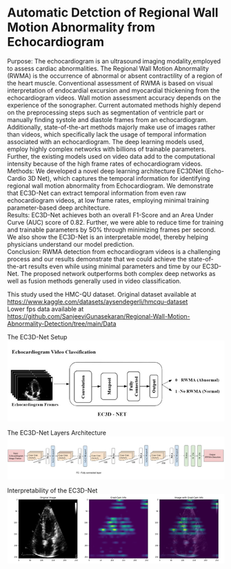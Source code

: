 # Automatic Detction of Regional Wall Motion Abnormality from Echocardiogram
Purpose: The echocardiogram is an ultrasound imaging modality,employed to assess cardiac abnormalities. The Regional Wall Motion Abnormality (RWMA) is the occurrence of abnormal or absent contractility of a region of the heart muscle. Conventional assessment of RWMA is based on visual interpretation of endocardial excursion and myocardial thickening from the echocardiogram videos. Wall motion assessment accuracy depends on the experience of the sonographer. Current automated methods highly depend on the preprocessing steps such as segmentation of ventricle part or manually finding systole and diastole frames from an echocardiogram. Additionally, state-of-the-art methods majorly make use of images rather than videos, which specifically lack the usage of temporal information associated with an echocardiogram. The deep learning models used, employ highly complex networks with billions of trainable parameters. Further, the existing models used on video data add to the computational intensity because of the high frame rates of echocardiogram videos.<br />
Methods: We developed a novel deep learning architecture EC3DNet (Echo-Cardio 3D Net), which captures the temporal information for identifying regional wall motion abnormality from Echocardiogram. We demonstrate that EC3D-Net can extract temporal information from even raw echocardiogram videos, at low frame rates, employing minimal training parameter-based deep architecture.<br />
Results: EC3D-Net achieves both an overall F1-Score and an Area Under Curve (AUC) score of 0.82. Further, we were able to reduce time for training and trainable parameters by 50% through minimizing frames per second. We also show the EC3D-Net is an interpretable model, thereby helping physicians understand our model prediction.<br />
Conclusion: RWMA detection from echocardiogram videos is a challenging process and our results demonstrate that we could achieve the state-of-the-art results even while using minimal parameters and time by our EC3D-Net. The proposed network outperforms both complex deep networks as well as fusion methods generally used in video classification.<br />

This study used the HMC-QU dataset. Original dataset available at https://www.kaggle.com/datasets/aysendegerli/hmcqu-dataset <br />
Lower fps data available at https://github.com/SanjeeviGunasekaran/Regional-Wall-Motion-Abnormality-Detection/tree/main/Data

The EC3D-Net Setup <br />
<img src="https://github.com/SanjeeviGunasekaran/Automatic-RWMA-Detection/blob/main/docs/overall_ec3d-net.jpg" alt="" />

The EC3D-Net Layers Architecture<br /> 
<img src= "https://github.com/SanjeeviGunasekaran/Automatic-RWMA-Detection/blob/main/docs/EC3D-Net_Arch.jpg" alt="" />

Interpretability of the EC3D-Net<br /> 
<img src= "https://github.com/SanjeeviGunasekaran/Automatic-RWMA-Detection/blob/main/docs/grad_cam_image.png" alt="" />

